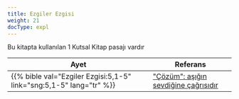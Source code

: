 ```yaml
---
title: Ezgiler Ezgisi
weight: 21
docType: expl
---
```


Bu kitapta kullanılan 1 Kutsal Kitap pasajı vardır

| Ayet | Referans |
|-------|-----------|
| {{% bible val="Ezgiler Ezgisi:5,1-5" link="sng:5,1-5" lang="tr" %}} | ["Çözüm": aşığın sevdiğine çağrısıdır](/expl/content/letters/the-letter-to-the-church-in-laodicea#a366) |
